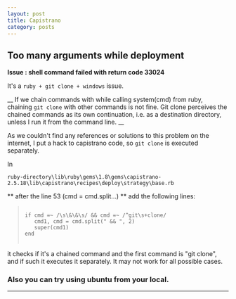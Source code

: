 ```yaml
---
layout: post
title: Capistrano 
category: posts
---
```


## Too many arguments while deployment

**Issue : shell command failed with return code 33024**

It's a <code>ruby + git clone + windows</code> issue.

__ If we chain commands with while calling system(cmd) from ruby, chaining <code>git clone</code> with other commands is not fine. Git clone perceives the chained commands as its own continuation, i.e. as a destination directory, unless I run it from the command line. 
__ 

As we couldn't find any references or solutions to this problem on the internet, I put a hack to capistrano code, so <code>git clone</code> is executed separately.

In  
<code>
ruby-directory\lib\ruby\gems\1.8\gems\capistrano-2.5.18\lib\capistrano\recipes\deploy\strategy\base.rb 
</code>

** after the line 53 (cmd = cmd.split...) **
add the following lines:
<blockquote>
<pre>
<code>
if cmd =~ /\s\&\&\s/ && cmd =~ /^git\s+clone/
   cmd1, cmd = cmd.split(" && ", 2)
   super(cmd1)
end
</code>
</pre>
</blockquote>

it checks if it's a chained command and the first command is "git clone", and if such it executes it separately. It may not work for all possible cases.

### Also you can try using ubuntu from your local.

---